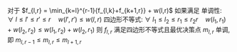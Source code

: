 对于  $f_{l,r} = \min_{k=l}^{r-1}{f_{l,k}+f_{k+1,r}} + w(l,r)$ 如果满足
单调性: $\forall \ {l\leq l' \leq r' \leq r \quad w(l',r') \leq w(l,r)}$ 
四边形不等式: $\forall \ {l_1\leq l_2 \leq r_1 \leq r_2r \quad w(l_1,r_1)+w(l_2,r_2) \leq w(l_1,r_2) + w(l_2,r_1)}$ 
则 $f_{l, r}$ 满足四边形不等式且最优决策点 $m_{l,r}$ 单调, 即 $m_{l,r-1} \leq m_{l,r} \leq m_{l+1,r}$